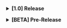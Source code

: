 **<details><summary>[1.0] Release</summary>**
- 1.0.6
  - Added LevelTags: sfDesat, Forest, Valley (for modders)
  - Adjusted color of the leaves
  - Removed a tree near the ship
  - Improved occlusion culling
 
- 1.0.5
  - Fixed the problematic NightSkyPlugin again

- 1.0.4
  - Added extra trees
  - Adjusted leaves
  - Adjusted colors
  - Fixed the NightSkyPlugin console error
  - Fixed terrain aroun the main entrance
  - Improved performance

- 1.0.3
  - Fixed a bug where NightSkyPlugin couldn't find the correct Volume

- 1.0.2
  - Added custom Stormy weather skybox
  - Added custom Eclipsed weather skybox
  - Added more rocks
  - Adjusted some tree locations
  - Adjusted main entrance position
  - Fixed fog for trees and grass
  - Fixed water not interacting with player
  - Fixed water transparency issues
  - Fixed underwater rendering
  - Fixed Night Sky Plugin console error
  - Improved performance
  - Improved occlusion culling

- 1.0.1
  - Fixed water performance issue
  - Fixed fence hitbox
  - Fixed starmap during weather
  - Fixed invisible quicksand
  - Fixed navmesh issue

- **1.0.0**
  ### Ported to LethalLevelLoader
  - Loading times are reduced
  - Dependencies changes
    - Removed LethalExpansion Dependency
    - Added ViewExtension Dependency
    - Added LethalLevelLoader Dependency

  ### Lighting and Fog
  - Fog changes
    - New Volumetric system
    - Changes to color 
    - Added distant fog
  - New clouds
    - New cloud system
    - Changes to color 
    - Added dynamic time of day system
    - Added wind
  - New sky
    - New physics based system
    - Added a night sky
    - Added dynamic time of day system
  - New lighting
    - New physics based sun
    - Changes to color 
    - Added a moon
  - Shadow changes
    - Changes to color 

  ### Water
  - Added water
  - New underwater effect

  ### Creatures and Scrap
  - Scrap pool has been adjusted.
  - Outside Creature pool has been adjusted.

  ### Enviroment
  - Reworked the entire layout
  - New terrain
  - Added new buildings
  - Added more rocks
  - Added more grass
  - Increased grass density
  - Fixed grass transparency issues
  - Changes to tree and grass color

  ### Other
  - Added bloom effect
  - Updated Description
  - Updated modpage image
  - Fixed the ship's radar

  ### Credits
  - Audio Knight - Stomping Bugs
  - IAmBatby - Stomping Bugs & Help porting to LLL
</details>

**<details><summary>[BETA] Pre-Release</summary>**
- 0.2.1
  - Added LethalExpansionCore as a temporary dependency (to fix incompatibilities)
  - Updated Description (new discord server)

- 0.2.0
  - Added subtle paths to lower the chances of getting lost
  - Indoor Enemies spawn earlier
  - Indoor Enemies power increase
  - Indoor Enemies spawn pool changed
  - Added more grass
  - Added more trees
  - Added slight Film Grain effect
  - Bees spawn less
  - Removed flooded weather type
  - Hazard Level is now B
  - Decreased facility size 1.5 > 1.4
  
- 0.1.0  
  - First release of the mod
</details>